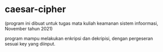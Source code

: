 # caesar-cipher
(program ini dibuat untuk tugas mata kuliah keamanan sistem infoormasi, November tahun 2021)

program mampu melakukan enkripsi dan dekripisi, dengan pergeseran sesuai key yang diinput.
